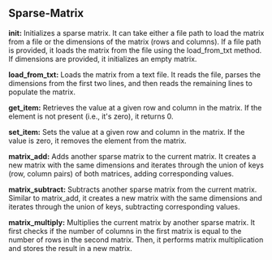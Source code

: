 **Sparse-Matrix**
-----------------

**__init__:** Initializes a sparse matrix. It can take either a file path to load the matrix from a file or the dimensions of the matrix (rows and columns). If a file path is provided, it loads the matrix from the file using the load_from_txt method. If dimensions are provided, it initializes an empty matrix.

**load_from_txt:** Loads the matrix from a text file. It reads the file, parses the dimensions from the first two lines, and then reads the remaining lines to populate the matrix.

**get_item:** Retrieves the value at a given row and column in the matrix. If the element is not present (i.e., it's zero), it returns 0.

**set_item:** Sets the value at a given row and column in the matrix. If the value is zero, it removes the element from the matrix.

**matrix_add:** Adds another sparse matrix to the current matrix. It creates a new matrix with the same dimensions and iterates through the union of keys (row, column pairs) of both matrices, adding corresponding values.

**matrix_subtract:** Subtracts another sparse matrix from the current matrix. Similar to matrix_add, it creates a new matrix with the same dimensions and iterates through the union of keys, subtracting corresponding values.

**matrix_multiply:** Multiplies the current matrix by another sparse matrix. It first checks if the number of columns in the first matrix is equal to the number of rows in the second matrix. Then, it performs matrix multiplication and stores the result in a new matrix.
